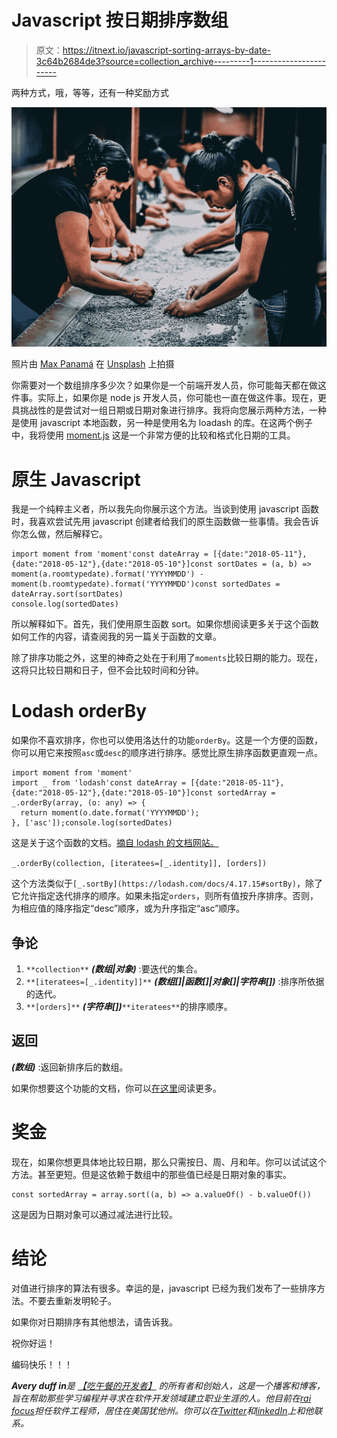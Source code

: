 # Javascript 按日期排序数组

> 原文：<https://itnext.io/javascript-sorting-arrays-by-date-3c64b2684de3?source=collection_archive---------1----------------------->

两种方式，哦，等等，还有一种奖励方式

![](img/63d1e762cef647ce77fbf0a075144634.png)

照片由 [Max Panamá](https://unsplash.com/@imaxpanama?utm_source=medium&utm_medium=referral) 在 [Unsplash](https://unsplash.com?utm_source=medium&utm_medium=referral) 上拍摄

你需要对一个数组排序多少次？如果你是一个前端开发人员，你可能每天都在做这件事。实际上，如果你是 node js 开发人员，你可能也一直在做这件事。现在，更具挑战性的是尝试对一组日期或日期对象进行排序。我将向您展示两种方法，一种是使用 javascript 本地函数，另一种是使用名为 loadash 的库。在这两个例子中，我将使用 [moment.js](https://momentjs.com/) 这是一个非常方便的比较和格式化日期的工具。

# 原生 Javascript

我是一个纯粹主义者，所以我先向你展示这个方法。当谈到使用 javascript 函数时，我喜欢尝试先用 javascript 创建者给我们的原生函数做一些事情。我会告诉你怎么做，然后解释它。

```
import moment from 'moment'const dateArray = [{date:"2018-05-11"},{date:"2018-05-12"},{date:"2018-05-10"}]const sortDates = (a, b) => moment(a.roomtypedate).format('YYYYMMDD') -moment(b.roomtypedate).format('YYYYMMDD')const sortedDates = dateArray.sort(sortDates)
console.log(sortedDates)
```

所以解释如下。首先，我们使用原生函数 sort。如果你想阅读更多关于这个函数如何工作的内容，请查阅我的另一篇关于函数的文章。

除了排序功能之外，这里的神奇之处在于利用了`moments`比较日期的能力。现在，这将只比较日期和日子，但不会比较时间和分钟。

# Lodash orderBy

如果你不喜欢排序，你也可以使用洛达什的功能`orderBy`。这是一个方便的函数，你可以用它来按照`asc`或`desc`的顺序进行排序。感觉比原生排序函数更直观一点。

```
import moment from 'moment'
import _ from 'lodash'const dateArray = [{date:"2018-05-11"},{date:"2018-05-12"},{date:"2018-05-10"}]const sortedArray = _.orderBy(array, (o: any) => {
  return moment(o.date.format('YYYYMMDD');
}, ['asc']);console.log(sortedDates)
```

这是关于这个函数的文档。[摘自 lodash 的文档网站。](https://lodash.com/docs/4.17.15)

`_.orderBy(collection, [iteratees=[_.identity]], [orders])`

这个方法类似于`[_.sortBy](https://lodash.com/docs/4.17.15#sortBy)`，除了它允许指定迭代排序的顺序。如果未指定`orders`，则所有值按升序排序。否则，为相应值的降序指定“desc”顺序，或为升序指定“asc”顺序。

## 争论

1.  `**collection**` ***(数组|对象)*** :要迭代的集合。
2.  `**[iteratees=[_.identity]]**` ***(数组[]|函数[]|对象[]|字符串[])*** :排序所依据的迭代。
3.  `**[orders]**` ***(字符串[])***`**iteratees**`的排序顺序。

## 返回

***(数组)*** :返回新排序后的数组。

如果你想要这个功能的文档，你可以[在这里](https://lodash.com/docs/4.17.15#orderBy)阅读更多。

# 奖金

现在，如果你想更具体地比较日期，那么只需按日、周、月和年。你可以试试这个方法。甚至更短。但是这依赖于数组中的那些值已经是日期对象的事实。

```
const sortedArray = array.sort((a, b) => a.valueOf() - b.valueOf())
```

这是因为日期对象可以通过减法进行比较。

# 结论

对值进行排序的算法有很多。幸运的是，javascript 已经为我们发布了一些排序方法。不要去重新发明轮子。

如果你对日期排序有其他想法，请告诉我。

祝你好运！

编码快乐！！！

***Avery duff in****是* [*【吃午餐的开发者】*](https://www.developerswholunch.com) *的所有者和创始人，这是一个播客和博客，旨在帮助那些学习编程并寻求在软件开发领域建立职业生涯的人。他目前在*[*rai focus*](https://www.rainfocus.com/)*担任软件工程师，居住在美国犹他州。你可以在*[*Twitter*](https://twitter.com/DuffinAvery)*和*[*linkedIn*](https://www.linkedin.com/in/avery-duffin-69317228/)*上和他联系。*